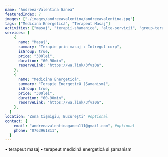```yaml
---
name: "Andreea-Valentina Ganea"
featuredIndex: 7
images: ["./images/andreeavalentina/andreeavalentina.jpg"]
tags: ["Medicina Energetică", "Terapeut Masaj"]
activities: ["masaj", "terapii-shamanice", "alte-servicii", "group-terapii-shamanice", "masaj"]
services: [
    {
      name: "Masaj",
      summary: "Terapie prin masaj : Întregul corp",
      isGroup: true,
      price: "300lei",
      duration: "60-90min",
      reserveLink: "https://wa.link/3fvz0a",
    },
    {
      name: "Medicina Energetică",
      summary: "Terapie Energetică (Șamanism)",
      isGroup: true,
      price: "300lei",
      duration: "60-90min",
      reserveLink: "https://wa.link/3fvz0a",
    },
  ]
location: "Zona Cișmigiu, București" #optional
contact: {
    email: "andreeavalentinaganea111@gmail.com", #optional
    phone: "0763961811",
  }
---
```


• terapeut masaj 
• ⁠terapeut medicină energetică și șamanism
